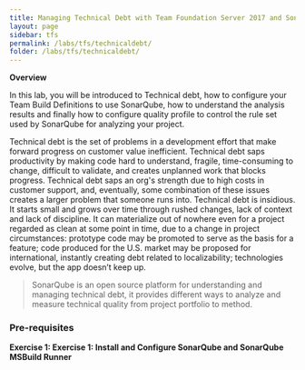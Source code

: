 ```yaml
---
title: Managing Technical Debt with Team Foundation Server 2017 and SonarQube
layout: page    
sidebar: tfs
permalink: /labs/tfs/technicaldebt/
folder: /labs/tfs/technicaldebt/
---
```


**Overview**

In this lab, you will be introduced to Technical debt, how to configure your Team Build Definitions to use SonarQube, how to understand the analysis results and finally how to configure quality profile to control the rule set used by SonarQube for analyzing your project.

Technical debt is the set of problems in a development effort that make forward progress on customer value inefficient. Technical debt saps productivity by making code hard to understand, fragile, time-consuming to change, difficult to validate, and creates unplanned work that blocks progress. Technical debt saps an org's strength due to high costs in customer support, and, eventually, some combination of these issues creates a larger problem that someone runs into. Technical debt is insidious.  It starts small and grows over time through rushed changes, lack of context and lack of discipline.  It can materialize out of nowhere even for a project regarded as clean at some point in time, due to a change in project circumstances: prototype code may be promoted to serve as the basis for a feature; code produced for the U.S. market may be proposed for international, instantly creating debt related to localizability; technologies evolve, but the app doesn’t keep up.

> SonarQube is an open source platform for understanding and managing technical debt, it provides different ways to analyze and measure technical quality from project portfolio to method.

### Pre-requisites



 **Exercise 1: Exercise 1: Install and Configure SonarQube and SonarQube MSBuild Runner**

